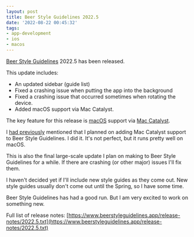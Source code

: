 ```yaml
---
layout: post
title: Beer Style Guidelines 2022.5
date: '2022-08-22 00:45:32'
tags:
- app-development
- ios
- macos
---
```


[Beer Style Guidelines](https://www.beerstyleguidelines.app/) 2022.5 has been released.

This update includes:

- An updated sidebar (guide list)
- Fixed a crashing issue when putting the app into the background
- Fixed a crashing issue that occurred sometimes when rotating the device.
- Added macOS support via Mac Catalyst.

The key feature for this release is [macOS](https://www.apple.com/macos/) support via [Mac Catalyst](https://developer.apple.com/mac-catalyst/).

I [had previously](/2022/07/26/the-future-of-beer-style-guidelines/) mentioned that I planned on adding Mac Catalyst support to Beer Style Guidelines. I did it. It's not perfect, but it runs pretty well on macOS.

This is also the final large-scale update I plan on making to Beer Style Guidelines for a while. If there are crashing (or other major) issues I'll fix them.

I haven't decided yet if I'll include new style guides as they come out. New style guides usually don't come out until the Spring, so I have some time.

Beer Style Guidelines has had a good run. But I am very excited to work on something new.

Full list of release notes: [https://www.beerstyleguidelines.app/release-notes/2022.5.txt](https://www.beerstyleguidelines.app/release-notes/2022.5.txt)

